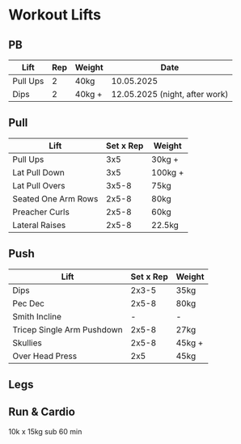 # Workout Lifts

## PB
| Lift | Rep | Weight | Date
|-------|-----|------|--------|
| Pull Ups | 2 | 40kg | 10.05.2025
| Dips | 2 | 40kg + | 12.05.2025 (night, after work)


## Pull

| Lift | Set x Rep | Weight |
|-------|-----|---------|
| Pull Ups | 3x5 | 30kg + |
| Lat Pull Down | 3x5 | 100kg + |
| Lat Pull Overs | 3x5-8 | 75kg |
| Seated One Arm Rows | 2x5-8 | 80kg |
| Preacher Curls | 2x5-8 | 60kg |
| Lateral Raises | 2x5-8 | 22.5kg |

## Push

| Lift | Set x Rep | Weight |
|-------|-----|---------|
| Dips | 2x3-5 | 35kg |
| Pec Dec | 2x5-8 | 80kg |
| Smith Incline | - | - |
| Tricep Single Arm Pushdown | 2x5-8 | 27kg |
| Skullies | 2x5-8 | 45kg + |
| Over Head Press | 2x5 | 45kg |


## Legs



## Run & Cardio

10k x 15kg sub 60 min
